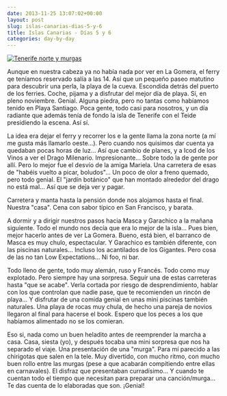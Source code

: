 ```yaml
---
date: 2013-11-25 13:07:02+00:00
layout: post
slug: islas-canarias-dias-5-y-6
title: Islas Canarias - Días 5 y 6
categories: day-by-day
---
```


[![Tenerife norte y murgas](http://blog.migueljulian.com/wp-content/uploads/Foto-24-11-13-10-17-45-785x785.jpg)](http://blog.migueljulian.com/wp-content/uploads/Foto-24-11-13-10-17-45.jpg)







Aunque en nuestra cabeza ya no había nada por ver en La Gomera, el ferry qe teníamos reservado salía a las 14. Así que un pequeño paseo matutino para descubrir una perla, la playa de la cueva. Escondida detrás del puerto de los ferries. Coche, pijama y a disfrutar del mejor día de playa. Sí, en pleno noviembre. Genial. Alguna piedra, pero no tantas como habíamos tenido en Playa Santiago. Poca gente, todo casi para nosotros, y un día radiante que además tenía de fondo la isla de Tenerife con el Teide presidiendo la escena. Así sí.







La idea era dejar el ferry y recorrer los e la gente llama la zona norte (a mí me gusta más llamarlo oeste...). Pero cuando nos quisimos dar cuenta ya quedaban pocas horas de luz... Así que cambio de planes, y a Icod de los Vinos a ver el Drago Milenario. Impresionante... Sobre todo la de gente por allí. Pero lo mejor fue el desvío de la amiga Mariela. Una carretera de esas de "habéis vuelto a picar, boludos"... Un poco de olor a freno quemado, pero todo genial. El "jardín botánico" que han montado alrededor del drago no está mal... Así que se deja ver y pagar.







Carretera y manta hasta la pensión donde nos alojamos hasta el final. Nuestra "casa". Cena con sabor típico en San Francisco, y barata.







A dormir y a dirigir nuestros pasos hacia Masca y Garachico a la mañana siguiente. Todo el mundo nos decía que era lo mejor de la isla... Pues bien, mejor hacerlo antes de ver La Gomera. Bueno, está bien, el barranco de Masca es muy chulo, espectacular. Y Garachico es también diferente, con las piscinas naturales... Incluso los acantilados de los Gigantes. Pero cosa de las no tan Low Expectations... Ni foo, ni bar.







Todo lleno de gente, todo muy alemán, ruso y Francés. Todo como muy explotado. Pero siempre hay una sorpresa. Seguir una de estas carreteras hasta "que se acabe". Verla cortada por riesgo de desprendimiento, hablar con los que controlan que nadie pase, que te recomienden un rincón de playa... Y disfrutar de una comida genial en unas mini piscinas también naturales. Una playa de rocas muy chula, de hecho una pareja de novios llegaron al final para hacerse el book. Espero que los peces a los que habíamos alimentado no se los comieran.







Eso si, nada como un buen heladito antes de reemprender la marcha a casa. Casa, siesta (yo), y después tocaba una mini sorpresa que nos ha separado el viaje. Una presentación de una "murga". Para mí parecido a las chirigotas que salen en la tele. Muy divertido, con mucho ritmo, con mucho buen rollo entre las murgas (pese a que acabarán compitiendo entre ellas en carnavales). El disfraz que presentaban curradísimo... Y cuando te cuentan todo el tiempo que necesitan para preparar una canción/murga... Te das cuenta de lo elaboradas que son. ¡Genial!
